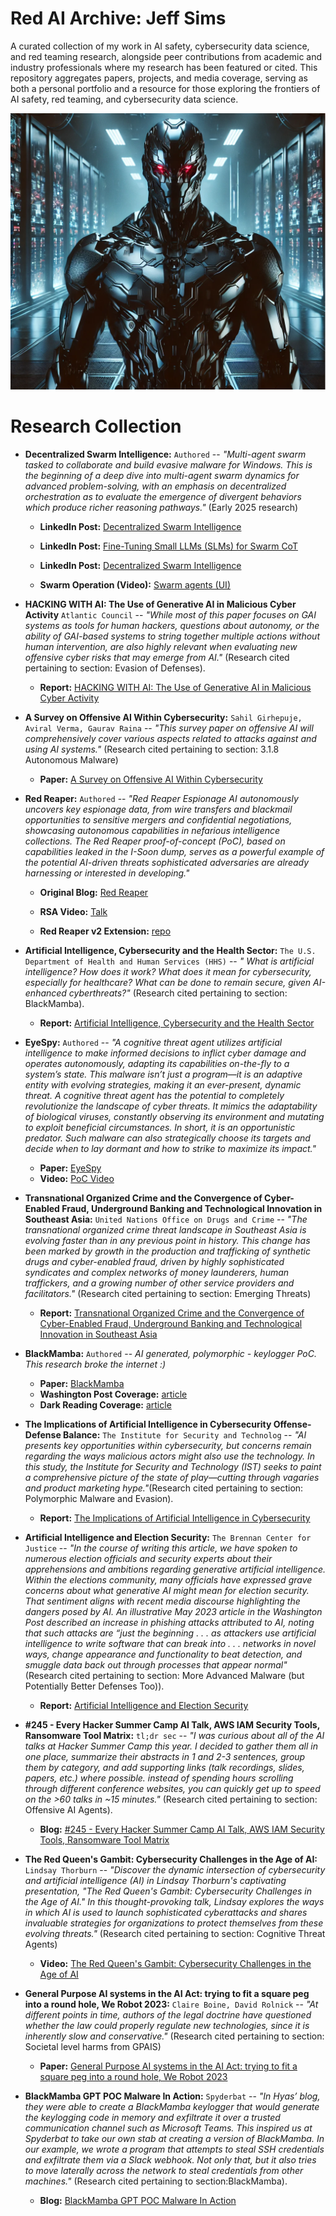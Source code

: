 # Red AI Archive: Jeff Sims
A curated collection of my work in AI safety, cybersecurity data science, and red teaming research, alongside peer contributions from academic and industry professionals where my research has been featured or cited. This repository aggregates papers, projects, and media coverage, serving as both a personal portfolio and a resource for those exploring the frontiers of AI safety, red teaming, and cybersecurity data science. 

![](research_collection/images/repo.png)


# Research Collection
- **Decentralized Swarm Intelligence:** ```Authored``` -- *"Multi-agent swarm tasked to collaborate and build evasive malware for Windows. This is the beginning of a deep dive into multi-agent swarm dynamics for advanced problem-solving, with an emphasis on decentralized orchestration as to evaluate the emergence of divergent behaviors which produce richer reasoning pathways."* (Early 2025 research)

    - **LinkedIn Post:** [Decentralized Swarm Intelligence]( https://www.linkedin.com/posts/jeff-sims-1337-revolution_ai-informationsecurity-blueteam-activity-7274116703746146304-zlWN?utm_source=share&utm_medium=member_desktop "View the early PoC research")

    - **LinkedIn Post:** [Fine-Tuning Small LLMs (SLMs) for Swarm CoT]( https://www.linkedin.com/posts/jeff-sims-1337-revolution_ai-informationsecurity-blueteam-activity-7278478474330181632-25JZ?utm_source=share&utm_medium=member_desktop "View the early PoC research")

    - **LinkedIn Post:** [Decentralized Swarm Intelligence]( https://www.linkedin.com/posts/jeff-sims-1337-revolution_ai-informationsecurity-blueteam-activity-7274573269305896961-L-KV?utm_source=share&utm_medium=member_desktop "View the early PoC research")

    - **Swarm Operation (Video):** [Swarm agents (UI)]( https://youtu.be/mjZWrONCiKg?si=wLa9txjt6ohIJp21 "View the RSA talk Red Reaper project")

- **HACKING WITH AI: The Use of Generative AI in Malicious Cyber Activity** ```Atlantic Council``` -- *"While most of this paper focuses on GAI systems as tools for human hackers, questions about autonomy, or the ability of GAI-based systems to string together multiple actions without human intervention, are also highly relevant when evaluating new offensive cyber risks that may emerge from AI."* (Research cited pertaining to section: Evasion of Defenses).
    - **Report:** [HACKING WITH AI: The Use of Generative AI in Malicious Cyber Activity](https://dfrlab.org/wp-content/uploads/sites/3/2024/02/csi-report-hacking-with-ai.pdf "View the report")

- **A Survey on Offensive AI Within Cybersecurity:** ```Sahil Girhepuje, Aviral Verma, Gaurav Raina``` -- *"This survey paper on offensive AI will comprehensively cover various aspects related to attacks against and using AI systems."* (Research cited pertaining to section: 3.1.8 Autonomous Malware)

    - **Paper:** [A Survey on Offensive AI Within Cybersecurity]( https://arxiv.org/pdf/2410.03566v1 "View the paper")

- **Red Reaper:** ```Authored``` -- *"Red Reaper Espionage AI autonomously uncovers key espionage data, from wire transfers and blackmail opportunities to sensitive mergers and confidential negotiations, showcasing autonomous capabilities in nefarious intelligence collections. The Red Reaper proof-of-concept (PoC), based on capabilities leaked in the I-Soon dump, serves as a powerful example of the potential AI-driven threats sophisticated adversaries are already harnessing or interested in developing."*

    - **Original Blog:** [Red Reaper](https://www.cybermongol.ca/frontier-research/red-reaper-building-an-ai-espionage-agent "View the original blog Red Reaper project")

    - **RSA Video:** [Talk](https://www.youtube.com/watch?v=hg2TqcklVg4&t=29s "View the RSA talk Red Reaper project")

    - **Red Reaper v2 Extension:** [repo](https://github.com/AI-Voodoo/Red_Reaper_v2 "View an extension of the Red Reaper project")

- **Artificial Intelligence, Cybersecurity and the Health Sector:** ```The U.S. Department of Health and Human Services (HHS)``` -- *" What is artificial intelligence? How does it work? What does it mean for cybersecurity, especially for healthcare? What can be done to remain secure, given AI-enhanced cyberthreats?"* (Research cited pertaining to section: BlackMamba).
    - **Report:** [Artificial Intelligence, Cybersecurity and the Health Sector](https://www.hhs.gov/sites/default/files/ai-cybersecurity-health-sector-tlpclear.pdf "View the report")

- **EyeSpy:** ```Authored``` -- *"A cognitive threat agent utilizes artificial intelligence to make informed decisions to inflict cyber damage and operates autonomously, adapting its capabilities on-the-fly to a system’s state. This malware isn’t just a program—it is an adaptive entity with evolving strategies, making it an ever-present, dynamic threat. A cognitive threat agent has the potential to completely revolutionize the landscape of cyber threats. It mimics the adaptability of biological viruses, constantly observing its environment and mutating to exploit beneficial circumstances. In short, it is an opportunistic predator. Such malware can also strategically choose its targets and decide when to lay dormant and how to strike to maximize its impact."*

    - **Paper:** [EyeSpy](https://www.hyas.com/hubfs/HYAS_EyeSpy_Proof_of_Concept.pdf "View the EyeSpy project")
    - **Video:** [PoC Video](https://www.hyas.com/eyespy-proof-of-concept-demo-video "View EyeSpy PoC Video")

- **Transnational Organized Crime and the Convergence of Cyber-Enabled Fraud, Underground Banking and Technological Innovation in Southeast Asia:** ```United Nations Office on Drugs and Crime``` -- *"The transnational organized crime threat landscape in Southeast Asia is evolving faster than in any previous point in history. This change has been marked by growth in the production and trafficking of synthetic drugs and cyber-enabled fraud, driven by highly sophisticated syndicates and complex networks of money launderers, human traffickers, and a growing number of other service providers and facilitators."* (Research cited pertaining to section: Emerging Threats)
    - **Report:** [Transnational Organized Crime and the Convergence of Cyber-Enabled Fraud, Underground Banking and Technological Innovation in Southeast Asia](https://www.unodc.org/roseap/uploads/documents/Publications/2024/TOC_Convergence_Report_2024.pdf "View the paper")
  
- **BlackMamba:** ```Authored``` -- *AI generated, polymorphic - keylogger PoC. This research broke the internet :)*

    - **Paper:** [BlackMamba](https://www.hyas.com/hubfs/Downloadable%20Content/HYAS-AI-Augmented-Cyber-Attack-WP-1.1.pdf?utm_campaign=2023_Content&utm_medium=email&_hsmi=249035001&utm_content=249035001&utm_source=hs_automation "View the BlackMamba project")
    - **Washington Post Coverage:** [article]( https://www.washingtonpost.com/technology/2023/05/11/hacking-ai-cybersecurity-future/ "View article")
    - **Dark Reading Coverage:** [article]( https://www.darkreading.com/endpoint-security/ai-blackmamba-keylogging-edr-security "View article")

- **The Implications of Artificial Intelligence in Cybersecurity Offense-Defense Balance:** ```The Institute for Security and Technolog``` -- *"AI presents key opportunities within cybersecurity, but concerns remain regarding the ways malicious actors might also use the technology. In this study, the Institute  for Security and Technology (IST) seeks to paint a comprehensive picture of the state of play—cutting through vagaries and product marketing hype."*(Research cited pertaining to section: Polymorphic Malware and Evasion).
    - **Report:** [The Implications of Artificial Intelligence in Cybersecurity](https://securityandtechnology.org/wp-content/uploads/2024/10/The-Implications-of-Artificial-Intelligence-in-Cybersecurity.pdf "View the report")

- **Artificial Intelligence and Election Security:** ```The Brennan Center for Justice``` -- *"In the course of writing this article, we have spoken to numerous election officials and security experts about their apprehensions and ambitions regarding generative artificial intelligence. Within the elections community, many officials have expressed grave concerns about what generative AI might mean for election security. That sentiment aligns with recent media discourse highlighting the dangers posed by AI. An illustrative May 2023 article in the Washington Post described an increase in phishing attacks attributed to AI, noting that such attacks are “just the beginning . . . as attackers use artificial intelligence to write software that can break into . . . networks in novel ways, change appearance and functionality to beat detection, and smuggle data back out through processes that appear normal"* (Research cited pertaining to section: More Advanced Malware (but Potentially Better Defenses Too)).
    - **Report:** [Artificial Intelligence and Election Security]( https://www.brennancenter.org/our-work/research-reports/artificial-intelligence-and-election-security "View the report")

- **#245 - Every Hacker Summer Camp AI Talk, AWS IAM Security Tools, Ransomware Tool Matrix:** ```tl;dr sec``` -- *"I was curious about all of the AI talks at Hacker Summer Camp this year. I decided to gather them all in one place, summarize their abstracts in 1 and 2-3 sentences, group them by category, and add supporting links (talk recordings, slides, papers, etc.) where possible. instead of spending hours scrolling through different conference websites, you can quickly get up to speed on the >60 talks in ~15 minutes."* (Research cited pertaining to section: Offensive AI Agents).
    - **Blog:** [#245 - Every Hacker Summer Camp AI Talk, AWS IAM Security Tools, Ransomware Tool Matrix](https://tldrsec.com/p/tldr-sec-245 "View the blog")

- **The Red Queen's Gambit: Cybersecurity Challenges in the Age of AI:** ```Lindsay Thorburn``` -- *"Discover the dynamic intersection of cybersecurity and artificial intelligence (AI) in Lindsay Thorburn's captivating presentation, "The Red Queen's Gambit: Cybersecurity Challenges in the Age of AI." In this thought-provoking talk, Lindsay explores the ways in which AI is used to launch sophisticated cyberattacks and shares invaluable strategies for organizations to protect themselves from these evolving threats."* (Research cited pertaining to section:  Cognitive Threat Agents)

    - **Video:** [The Red Queen's Gambit: Cybersecurity Challenges in the Age of AI]( https://www.youtube.com/watch?v=Z2GsZHCXc_c "View the video")

- **General Purpose AI systems in the AI Act: trying to fit a square peg into a round hole, We Robot 2023:** ```Claire Boine, David Rolnick``` -- *"At different points in time, authors of the legal doctrine have questioned whether the law could properly regulate new technologies, since it is inherently slow and conservative."* (Research cited pertaining to section:  Societal level harms from GPAIS)

    - **Paper:** [General Purpose AI systems in the AI Act: trying to fit a square peg into a round hole, We Robot 2023]( https://www.bu.edu/law/files/2023/09/General-Purpose-AI-systems-in-the-AI-Act.pdf "View the paper")

- **BlackMamba GPT POC Malware In Action:** ```Spyderbat``` -- *"In Hyas’ blog, they were able to create a BlackMamba keylogger that would generate the keylogging code in memory and exfiltrate it over a trusted communication channel such as Microsoft Teams. This inspired us at Spyderbat to take our own stab at creating a version of BlackMamba. In our example, we wrote a program that attempts to steal SSH credentials and exfiltrate them via a Slack webhook. Not only that, but it also tries to move laterally across the network to steal credentials from other machines."* (Research cited pertaining to section:BlackMamba).
    - **Blog:** [BlackMamba GPT POC Malware In Action]( https://www.spyderbat.com/blog/blackmamba-gpt-poc-malware-in-action "View the blog")
